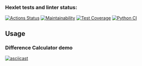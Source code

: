 ### Hexlet tests and linter status:

[![Actions Status](https://github.com/alekseyvlivanov/python-project-lvl2/workflows/hexlet-check/badge.svg)](https://github.com/alekseyvlivanov/python-project-lvl2/actions)
[![Maintainability](https://api.codeclimate.com/v1/badges/7c8bd8997f51d5eb2770/maintainability)](https://codeclimate.com/github/alekseyvlivanov/python-project-lvl2/maintainability)
[![Test Coverage](https://api.codeclimate.com/v1/badges/7c8bd8997f51d5eb2770/test_coverage)](https://codeclimate.com/github/alekseyvlivanov/python-project-lvl2/test_coverage)
[![Python CI](https://github.com/alekseyvlivanov/python-project-lvl2/actions/workflows/pythonci.yml/badge.svg)](https://github.com/alekseyvlivanov/python-project-lvl2/actions/workflows/pythonci.yml)

## Usage

### Difference Calculator demo

[![asciicast](https://asciinema.org/a/fX2fIfLqHab0Qwdq5FHSZMrE4.svg)](https://asciinema.org/a/fX2fIfLqHab0Qwdq5FHSZMrE4)
